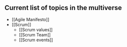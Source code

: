 ## Current list of topics in the multiverse

- [[Agile Manifesto]]
- [[Scrum]]
	- [[Scrum values]]
	- [[Scrum Team]]
	- [[Scrum events]]